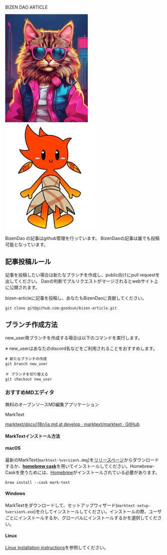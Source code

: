 BIZEN DAO ARTICLE

<img src="./md/ja/0x59d2e0e4dcf3dc47e83364d4e9a91b310e713248/img/80scat.jpg" title="" alt="" width="265"><img title="" src="./img/honoha.jpg" alt="" width="292">

BizenDao の記事はgithub管理を行っています。
BizenDaoの記事は誰でも投稿可能となっています。

## 記事投稿ルール

記事を投稿したい場合は新たなブランチを作成し、public向けにpull requestを出してください。
Daoの判断でプルリクエストがマージされるとwebサイト上に公開されます。

bizen-articleに記事を投稿し、あなたもBizenDaoに貢献してください。

```
git clone git@github.com:goodsun/bizen-article.git
```

## ブランチ作成方法

new_user用ブランチを作成する場合は以下のコマンドを実行します。

※ new_userはあなたのdiscord名などをご利用されることをおすすめします。

```
# 新たなブランチの作成
git branch new_user

＃ ブランチを切り替える
git checkout new_user
```

### おすすめMDエディタ

無料のオープンソースMD編集アプリケーション

MarkText

[marktext/docs/i18n/ja.md at develop · marktext/marktext · GitHub](https://github.com/marktext/marktext/blob/develop/docs/i18n/ja.md#readme)

#### MarkTextインストール方法

#### macOS

[](https://github.com/marktext/marktext/blob/develop/docs/i18n/ja.md#macos)

最新のMarkText(`marktext-%version%.dmg`)を[リリースページ](https://github.com/marktext/marktext/releases/latest)からダウンロードするか、[**homebrew cask**](https://github.com/caskroom/homebrew-cask)を用いてインストールしてください。Homebrew-Caskを使うためには、[Homebrew](https://brew.sh/)がインストールされている必要があります。

```shell
brew install --cask mark-text
```

#### Windows

[](https://github.com/marktext/marktext/blob/develop/docs/i18n/ja.md#windows)

MarkTextをダウンロードして、セットアップウィザード(`marktext-setup-%version%.exe`)を介してインストールしてください。インストールの際、ユーザごとにインストールするか、グローバルにインストールするかを選択してください。

#### Linux

[](https://github.com/marktext/marktext/blob/develop/docs/i18n/ja.md#linux)

[Linux installation instructions](https://github.com/marktext/marktext/blob/develop/docs/LINUX.md)を参照してください。
